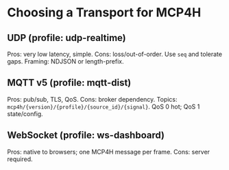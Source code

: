 # Choosing a Transport for MCP4H

## UDP (profile: udp-realtime)
Pros: very low latency, simple. Cons: loss/out-of-order. Use `seq` and tolerate gaps. Framing: NDJSON or length-prefix.

## MQTT v5 (profile: mqtt-dist)
Pros: pub/sub, TLS, QoS. Cons: broker dependency. Topics: `mcp4h/{version}/{profile}/{source_id}/{signal}`. QoS 0 hot; QoS 1 state/config.

## WebSocket (profile: ws-dashboard)
Pros: native to browsers; one MCP4H message per frame. Cons: server required.

